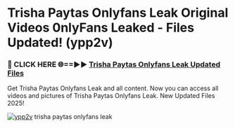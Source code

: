 # Trisha Paytas Onlyfans Leak Original Videos 0nlyFans Leaked - Files Updated! (ypp2v)

<h3>🔴 CLICK HERE 🌐==►► <a href="https://tinyurl.com/4seja8ks" rel="nofollow">Trisha Paytas Onlyfans Leak Updated Files</a></h3>

Get Trisha Paytas Onlyfans Leak and all content. Now you can access all videos and pictures of Trisha Paytas Onlyfans Leak. New Updated Files 2025!

[![ypp2v](https://i.imgur.com/EWjZXRe.gif)](https://tinyurl.com/4seja8ks)
trisha paytas onlyfans leak
